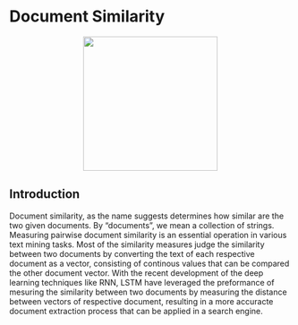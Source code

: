 # Document Similarity

<p align="center">
  <img src="https://res.cloudinary.com/match2lists/image/upload/v1497274659/Match_600_gcdvaf.png" height="240" />
</p>

## Introduction
Document similarity, as the name suggests determines how similar are the two given documents. By “documents”, we mean a collection of strings. Measuring pairwise document similarity is an essential operation in various text mining tasks. 
Most of the similarity measures judge the similarity between two documents by converting the text of each respective document as a vector, consisting of continous values that can be compared the other document vector. With the recent development of the deep learning techniques like RNN, LSTM have leveraged the preformance of mesuring the similarity between two documents by measuring the distance between vectors of respective document, resulting in a more accuracte document extraction process that can be applied in a search engine.
